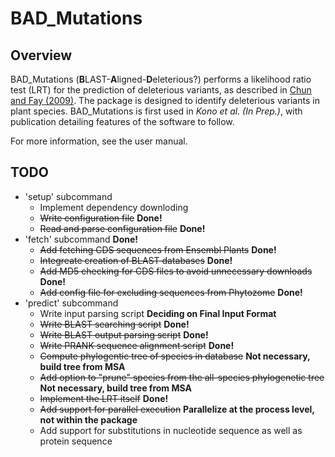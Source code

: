 BAD_Mutations
============

Overview
--------
BAD_Mutations (**B**LAST-**A**ligned-**D**eleterious?) performs a likelihood
ratio test (LRT) for the prediction of deleterious variants, as described in 
[Chun and Fay (2009)](http://genome.cshlp.org/content/19/9/1553.abstract). The
package is designed to identify deleterious variants in plant species.
BAD_Mutations is first used in *Kono et al. (In Prep.)*, with publication detailing
features of the software to follow.

For more information, see the user manual.

TODO
----
* 'setup' subcommand
    * Implement dependency downloding
    * ~~Write configuration file~~ **Done!**
    * ~~Read and parse configuration file~~ **Done!**
* 'fetch' subcommand **Done!**
    * ~~Add fetching CDS sequences from Ensembl Plants~~ **Done!**
    * ~~Integreate creation of BLAST databases~~ **Done!**
    * ~~Add MD5 checking for CDS files to avoid unnecessary downloads~~ **Done!**
    * ~~Add config file for excluding sequences from Phytozome~~ **Done!**
* 'predict' subcommand
    * Write input parsing script **Deciding on Final Input Format**
    * ~~Write BLAST searching script~~ **Done!**
    * ~~Write BLAST output parsing script~~ **Done!**
    * ~~Write PRANK sequence alignment script~~ **Done!**
    * ~~Compute phylogentic tree of species in database~~ **Not necessary, build tree from MSA**
    * ~~Add option to "prune" species from the all-species phylogenetic tree~~ **Not necessary, build tree from MSA**
    * ~~Implement the LRT itself~~ **Done!**
    * ~~Add support for parallel execution~~ **Parallelize at the process level, not within the package**
    * Add support for substitutions in nucleotide sequence as well as protein sequence

